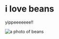 # i love beans
yippeeeeeee!!


![a photo of beans](https://www.recipetineats.com/tachyon/2014/05/Homemade-Heinz-Baked-Beans_0-SQ.jpg?resize=500%2C500)